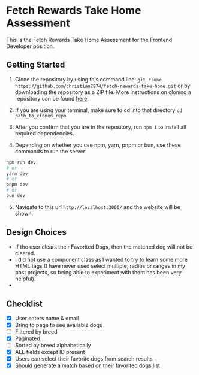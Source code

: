 # Fetch Rewards Take Home Assessment
This is the Fetch Rewards Take Home Assessment for the Frontend Developer position.

## Getting Started

1. Clone the repository by using this command line:
```git clone https://github.com/christian7974/fetch-rewards-take-home.git```
or by downloading the repository as a ZIP file. More instructions on cloning a repository can be found [here](https://docs.github.com/en/repositories/creating-and-managing-repositories/cloning-a-repository).

2. If you are using your terminal, make sure to cd into that directory
```cd path_to_cloned_repo```

3. After you confirm that you are in the repository, run
```npm i``` to install all required dependencies.

4. Depending on whether you use npm, yarn, pnpm or bun, use these commands to run the server:
```bash
npm run dev
# or
yarn dev
# or
pnpm dev
# or
bun dev
```

5. Navigate to this url
```http://localhost:3000/```
and the website will be shown.

## Design Choices
- If the user clears their Favorited Dogs, then the matched dog will not be cleared.
- I did not use a component class as I wanted to try to learn some more HTML tags (I have never used select multiple, radios or ranges in my past projects, so being able to experiment with them has been very helpful).
- 

## Checklist
- [x] User enters name & email
- [x] Bring to page to see available dogs
- [ ] Filtered by breed
- [x] Paginated
- [ ] Sorted by breed alphabetically
- [x] ALL fields except ID present
- [x] Users can select their favorite dogs from search results
- [x] Should generate a match based on their favorited dogs list
